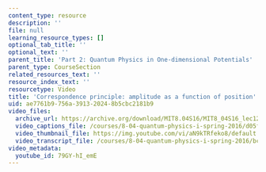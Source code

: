 ```yaml
---
content_type: resource
description: ''
file: null
learning_resource_types: []
optional_tab_title: ''
optional_text: ''
parent_title: 'Part 2: Quantum Physics in One-dimensional Potentials'
parent_type: CourseSection
related_resources_text: ''
resource_index_text: ''
resourcetype: Video
title: 'Correspondence principle: amplitude as a function of position'
uid: ae7761b9-756a-3913-2024-8b5cbc2181b9
video_files:
  archive_url: https://archive.org/download/MIT8.04S16/MIT8_04S16_lec12_s4_300k.mp4
  video_captions_file: /courses/8-04-quantum-physics-i-spring-2016/d05ff7486f41522b82bd3c181ca28056_79GY-hI_emE.vtt
  video_thumbnail_file: https://img.youtube.com/vi/aN9kTRfeko8/default.jpg
  video_transcript_file: /courses/8-04-quantum-physics-i-spring-2016/bceccde13596fa0f2d378c2c23b12638_79GY-hI_emE.pdf
video_metadata:
  youtube_id: 79GY-hI_emE
---
```

